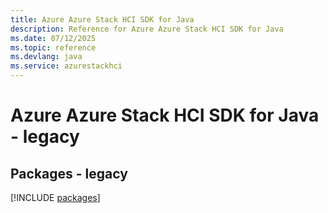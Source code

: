 ```yaml
---
title: Azure Azure Stack HCI SDK for Java
description: Reference for Azure Azure Stack HCI SDK for Java
ms.date: 07/12/2025
ms.topic: reference
ms.devlang: java
ms.service: azurestackhci
---
```

# Azure Azure Stack HCI SDK for Java - legacy
## Packages - legacy
[!INCLUDE [packages](azure-stack-hci-index.md)]